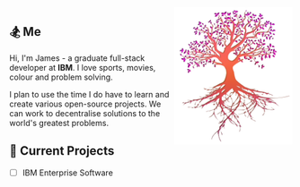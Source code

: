 <img align="right" src="./OG Tree of Life.svg" width="210" height="245">

## :snowboarder: Me
Hi, I'm James - a graduate full-stack developer at **IBM**. I love sports, movies, colour and problem solving.

I plan to use the time I do have to learn and create various open-source projects. We can work to decentralise solutions to the world's greatest problems.

## :pushpin: Current Projects
  - [ ] IBM Enterprise Software


<!--
**NashJames/NashJames** is a ✨ _special_ ✨ repository because its `README.md` (this file) appears on your GitHub profile.

Here are some ideas to get you started:

- 🔭 I’m currently working on ...
- 🌱 I’m currently learning ...
- 👯 I’m looking to collaborate on ...
- 🤔 I’m looking for help with ...
- 💬 Ask me about ...
- 📫 How to reach me: ...
- 😄 Pronouns: ...
- ⚡ Fun fact: ...
-->
